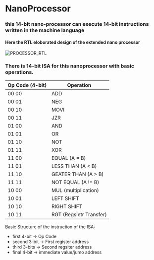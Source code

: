 # NanoProcessor
### this 14-bit nano-processor can execute 14-bit instructions written in the machine language

#### Here the RTL eloborated design of the extended nano processor
![PROCESSOR_RTL](https://github.com/shavinanjitha2002/NanoProcessor/assets/85817726/e462f98a-e673-4db4-87b0-8dfb335e9dcc)

### There is 14-bit ISA for this nanoprocessor with basic operations.
| Op Code (4-bit)  | Operation |
| ------------- | ------------- |
|  00 00 | ADD  |
|  00 01 | NEG  |
|  00 10 | MOVI  |
|  00 11 | JZR  |
|  01 00 | AND  |
|  01 01 | OR  |
|  01 10 | NOT  |
|  01 11 | XOR  |
|  11 00 | EQUAL (A = B)  |
|  11 01 | LESS THAN (A < B)  |
|  11 10 | GEATER THAN (A > B)  |
|  11 11 | NOT EQUAL (A != B)  |
|  10 00 | MUL (multiplication)  |
|  10 01 |  LEFT SHIFT |
|  10 10 |  RIGHT SHIFT |
|  10 11 | RGT (Regsietr Transfer) |


Basic Structure of the instruction of the ISA:
- first 4-bit  ->   Op Code
- second 3-bit  ->  First register address
- third 3-bits  ->  Second regsiter address
- final 4-bit  -> immediate value/jumo address
